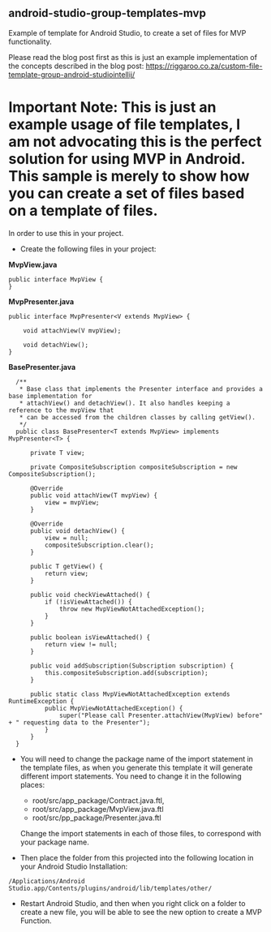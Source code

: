 ## android-studio-group-templates-mvp
Example of template for Android Studio, to create a set of files for MVP functionality.

Please read the blog post first as this is just an example implementation of the concepts described in the blog post:
https://riggaroo.co.za/custom-file-template-group-android-studiointellij/ 


# Important Note: This is just an example usage of file templates, I am not advocating this is the perfect solution for using MVP in Android. This sample is merely to show how you can create a set of files based on a template of files. 

In order to use this in your project. 

* Create the following files in your project:

**MvpView.java**
  ```
  public interface MvpView {
  }
  ```
**MvpPresenter.java**

  ```
  public interface MvpPresenter<V extends MvpView> {

      void attachView(V mvpView);

      void detachView();
  }
  ```
**BasePresenter.java**
```
  /**
   * Base class that implements the Presenter interface and provides a base implementation for
   * attachView() and detachView(). It also handles keeping a reference to the mvpView that
   * can be accessed from the children classes by calling getView().
   */
  public class BasePresenter<T extends MvpView> implements MvpPresenter<T> {
  
      private T view;
  
      private CompositeSubscription compositeSubscription = new CompositeSubscription();
  
      @Override
      public void attachView(T mvpView) {
          view = mvpView;
      }
  
      @Override
      public void detachView() {
          view = null;
          compositeSubscription.clear();
      }
  
      public T getView() {
          return view;
      }
  
      public void checkViewAttached() {
          if (!isViewAttached()) {
              throw new MvpViewNotAttachedException();
          }
      }
  
      public boolean isViewAttached() {
          return view != null;
      }
  
      public void addSubscription(Subscription subscription) {
          this.compositeSubscription.add(subscription);
      }
  
      public static class MvpViewNotAttachedException extends RuntimeException {
          public MvpViewNotAttachedException() {
              super("Please call Presenter.attachView(MvpView) before" + " requesting data to the Presenter");
          }
      }
  }
```

* You will need to change the package name of the import statement  in the template files, as when you generate this template it will generate different import statements. You need to change it in the following places:
  * root/src/app_package/Contract.java.ftl, 
  * root/src/app_package/MvpView.java.ftl
  * root/src/pp_package/Presenter.java.ftl 
 
  Change the import statements in each of those files, to correspond with your package name.

* Then place the folder from this projected into the following location in your Android Studio Installation:
```
/Applications/Android Studio.app/Contents/plugins/android/lib/templates/other/
```
* Restart Android Studio, and then when you right click on a folder to create a new file, you will be able to see the new option to create a MVP Function.
